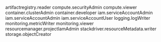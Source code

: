 artifactregistry.reader
compute.securityAdmin
compute.viewer
container.clusterAdmin
container.developer
iam.serviceAccountAdmin
iam.serviceAccountAdmin
iam.serviceAccountUser
logging.logWriter
monitoring.metricWriter
monitoring.viewer
resourcemanager.projectIamAdmin
stackdriver.resourceMetadata.writer
storage.objectCreator